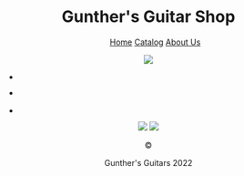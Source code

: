 <!DOCTYPE html>
<html>
<head>

<title>Gunther's Guitar Shop</title>

</head>
<body>
<header>
    <h1>Gunther's Guitar Shop</h1>
<nav>
<ul>
<a href="https://github.com/guddbye/hello-world.git">Home</a>
<a href="https://github.com/guddbye/hello-world.git">Catalog</a>
<a href="https://github.com/guddbye/hello-world.git">About Us</a>
</ul>
</nav>
<main>
<section class="Main-Section">
<img src="https://via.placeholder.com/350x150"> </img>
</section>
<section class"Smaller Section">
<ul>
<li><image />
<p></p></li>

<li>
<p></p></li>

<li><image />
<p></p></li>
</section>

</main>

<img src="https://via.placeholder.com/200x100"> </img><img src="https://via.placeholder.com/200x100"> </img>
<footer>&copy;<p>Gunther's Guitars 2022</p>
</footer>
</body>
</html>
